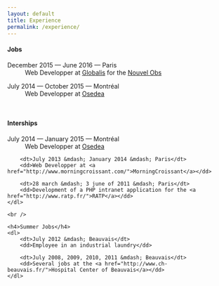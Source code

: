 ```yaml
---
layout: default
title: Experience
permalink: /experience/
---
```


<div id="page-experience">
    <h4>Jobs</h4>
    <dl>
        <dt>December 2015 &mdash; June 2016 &mdash; Paris</dt>
        <dd>Web Developper at <a href="https://www.globalis-ms.com/">Globalis</a> for the <a href="http://tempsreel.nouvelobs.com/">Nouvel Obs</a></dd>
    </dl>
    <dl>
        <dt>July 2014 &mdash; October 2015 &mdash; Montréal</dt>
        <dd>Web Developper at <a href="http://osedea.com/">Osedea</a></dd>
    </dl>
    <br />
    <h4>Interships</h4>
    <dl>
        <dt>July 2014 &mdash; January 2015 &mdash; Montréal</dt>
        <dd>Web Developper at <a href="http://osedea.com/">Osedea</a></dd>

        <dt>July 2013 &mdash; January 2014 &mdash; Paris</dt>
        <dd>Web Developper at <a href="http://www.morningcroissant.com/">MorningCroissant</a></dd>

        <dt>28 march &mdash; 3 june of 2011 &mdash; Paris</dt>
        <dd>Development of a PHP intranet application for the <a href="http://www.ratp.fr/">RATP</a></dd>
    </dl>

    <br />

    <h4>Summer Jobs</h4>
    <dl>
        <dt>July 2012 &mdash; Beauvais</dt>
        <dd>Employee in an industrial laundry</dd>

        <dt>July 2008, 2009, 2010, 2011 &mdash; Beauvais</dt>
        <dd>Several jobs at the <a href="http://www.ch-beauvais.fr/">Hospital Center of Beauvais</a></dd>
    </dl>
</div>
